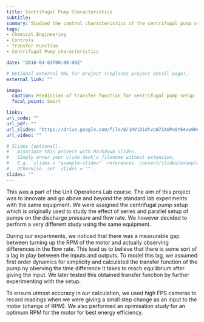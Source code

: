 ```yaml
---
title: Centrifugal Pump Characteristics
subtitle: 
summary: Studied the control characteristics of the centrifugal pump system. Derived the transfer function for flow rate and discharge pressure from the response of a step change in RPM and verified the same by further experimentation. Also, calculated the optimum RPM operation point for the Pump setup.
tags:
- Chemical Engineering
- Controls
- Transfer Function
- Centrifugal Pump characteristics

date: "2016-04-01T00:00:00Z"

# Optional external URL for project (replaces project detail page).
external_link: ""

image:
  caption: Prediction of transfer function for centrifugal pump setup
  focal_point: Smart

links:
url_code: ""
url_pdf: ""
url_slides: "https://drive.google.com/file/d/1HViDidtvcW7iAUPe8t64vw9HnoOkGG9V/view?usp=sharing"
url_video: ""

# Slides (optional).
#   Associate this project with Markdown slides.
#   Simply enter your slide deck's filename without extension.
#   E.g. `slides = "example-slides"` references `content/slides/example-slides.md`.
#   Otherwise, set `slides = ""`.
slides: ""
---
```

This was a part of the Unit Operations Lab course. The aim of this project was to innovate and go above and beyond the standard lab experiments with the same equipment. We were assigned the centrifugal pump setup which is originally used to study the effect of series and parallel setup of pumps on the discharge pressure and flow rate. We however decided to perform a very different study using the same equipment.

During our experiments, we noticed that there was a measurable gap between turning up the RPM of the motor and actually observing differences in the flow rate. This lead us to believe that there is some sort of a lag in play between the inputs and outputs. To model this lag, we assumed first order dynamics for simplicity and calculated the transfer function of the pump ny oberving the time difference it takes to reach equilibrium after giving the input. We later tested this obtained transfer function by further experimenting with the setup.

To ensure utmost accuracy in our calculation, we used high FPS cameras to record readings when we were giving a small step change as an input to the motor (change of RPM). We also performed an opimisation study for an optimum RPM for the motor for best energy efficiency.